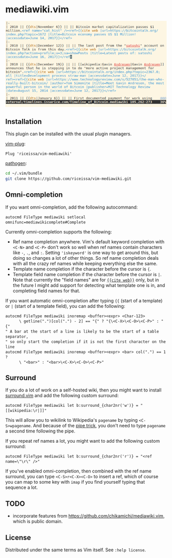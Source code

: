 # mediawiki.vim

![](https://raw.githubusercontent.com/riceissa/vim-mediawiki/gh-pages/actionshot.gif)

## Installation

This plugin can be installed with the usual plugin managers.

[vim-plug](https://github.com/junegunn/vim-plug):

```vim
Plug 'riceissa/vim-mediawiki'
```

[pathogen](https://github.com/tpope/vim-pathogen):

```bash
cd ~/.vim/bundle
git clone https://github.com/riceissa/vim-mediawiki.git
```

## Omni-completion

If you want omni-completion, add the following autocommand:

```vim
autocmd FileType mediawiki setlocal omnifunc=mediawikicomplete#Complete
```

Currently omni-completion supports the following:

* Ref name completion anywhere. Vim's default keyword completion with `<C-N>`
  and `<C-P>` don't work so well when ref names contain characters like `-`,
  `.`, and `:`. Setting `'iskeyword'` is one way to get around this, but doing
  so changes a lot of other things. So ref name completion deals with all the
  crazy ref names while keeping everything else the same.
* Template name completion if the character before the cursor is `{`.
* Template field name completion if the character before the cursor is `|`.
  Note that currently the "field names" are for [`{{cite web}}`][citeweb] only,
  but in the future I might add support for detecting what template one is in,
  and completing field names for that.

If you want automatic omni-completion after typing `{{` (start of a template)
or `|` (start of a template field), you can add the following:

```vim
autocmd FileType mediawiki inoremap <buffer><expr> <Char-123>
      \ getline(".")[col(".") - 2] == "{" ? "{\<C-X>\<C-O>\<C-P>" : "{"
" A bar at the start of a line is likely to be the start of a table separator,
" so only start the completion if it is not the first character on the line
autocmd FileType mediawiki inoremap <buffer><expr> <bar> col(".") == 1 ?
      \ "<bar>" : "<bar>\<C-X>\<C-O>\<C-P>"
```

## Surround

If you do a lot of work on a self-hosted wiki, then you might want to install
[surround.vim](https://github.com/tpope/vim-surround) and add the following
custom surround:

```vim
autocmd FileType mediawiki let b:surround_{char2nr('w')} = "[[wikipedia:\r|]]"
```

This will allow you to wikilink to Wikipedia's `pagename` by typing
`<C-S>wpagename`. And because of the [pipe trick](https://en.wikipedia.org/wiki/Help:Pipe_trick),
you don't need to type `pagename` a second time following the pipe.

If you repeat ref names a lot, you might want to add the following custom
surround:

```vim
autocmd FileType mediawiki let b:surround_{char2nr('r')} = "<ref name=\"\r\" />"
```

If you've enabled omni-completion, then combined with the ref name surround,
you can type `<C-S>r<C-X><C-O>` to insert a ref, which of course you can map to
some key with `imap` if you find yourself typing that sequence a lot.

## TODO

- incorporate features from <https://github.com/chikamichi/mediawiki.vim>, which
  is public domain.

## License

Distributed under the same terms as Vim itself. See `:help license`.

[citeweb]: https://en.wikipedia.org/wiki/Template:Cite_web
